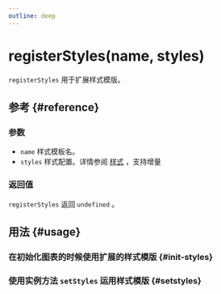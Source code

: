 ```yaml
---
outline: deep
---
```


# registerStyles(name, styles)
`registerStyles` 用于扩展样式模版。

## 参考 {#reference}
<!--@include: @/@views/api/chart/registerStyles/reference.md-->

### 参数
- `name` 样式模板名。
- `styles` 样式配置。详情参阅 [样式](./styles.md) ，支持增量

### 返回值
`registerStyles` 返回 `undefined` 。

## 用法 {#usage}
<script setup>
import InitOptionsStylesExtension from '../../@views/api/samples/init-options-styles-extension/index.vue'
import SetStylesExtension from '../../@views/api/samples/setStyles-extension/index.vue'
</script>

### 在初始化图表的时候使用扩展的样式模版 {#init-styles}
<InitOptionsStylesExtension />

### 使用实例方法 `setStyles` 运用样式模版 {#setstyles}
<SetStylesExtension />